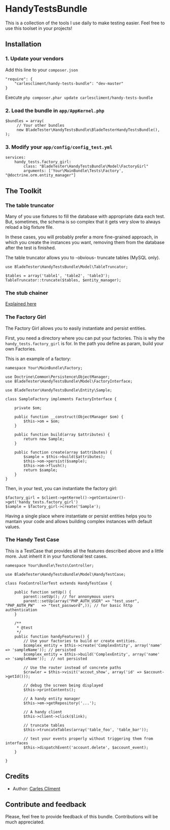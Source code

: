 HandyTestsBundle
==================

This is a collection of the tools I use daily to make testing easier. Feel free to use this toolset in your projects!



## Installation

### 1. Update your vendors

Add this line to your `composer.json`

    "require": {
        "carlescliment/handy-tests-bundle": "dev-master"
    }

Execute `php composer.phar update carlescliment/handy-tests-bundle`

### 2. Load the bundle in `app/AppKernel.php`
    $bundles = array(
         // Your other bundles
         new BladeTester\HandyTestsBundle\BladeTesterHandyTestsBundle(),
    );

### 3. Modify your `app/config/config_test.yml`

    services:
        handy_tests.factory_girl:
            class: "BladeTester\HandyTestsBundle\Model\FactoryGirl"
            arguments: ['Your\MainBundle\Tests\Factory', "@doctrine.orm.entity_manager"]


## The Toolkit

### The table truncator
Many of you use fixtures to fill the database with appropriate data each test. But, sometimes, the schema is so complex that it gets very slow to always reload a big fixture file.

In these cases, you will probably prefer a more fine-grained approach, in which you create the instances you want, removing them from the database after the test is finished.

The table truncator allows you to -obvious- truncate tables (MySQL only).

    use BladeTester\HandyTestsBundle\Model\TableTruncator;

    $tables = array('table1', 'table2', 'table3');
    TableTruncator::truncate($tables, $entity_manager);


### The stub chainer
[Explained here][stubchainer]

### The Factory Girl
The Factory Girl allows you to easily instantiate and persist entities.

First, you need a directory where you can put your factories. This is why the `handy_tests.factory_girl` is for. In the path you define as param, build your own Factories.

This is an example of a factory:

    namespace Your\MainBundle\Factory;
    
    use Doctrine\Common\Persistence\ObjectManager;
    use BladeTester\HandyTestsBundle\Model\FactoryInterface;

    use BladeTester\HandyTestsBundle\Entity\Sample;

    class SampleFactory implements FactoryInterface {
    
        private $om;
    
        public function __construct(ObjectManager $om) {
            $this->om = $om;
        }
    
        public function build(array $attributes) {
            return new Sample;
        }
    
        public function create(array $attributes) {
            $sample = $this->build($attributes);
            $this->om->persist($sample);
            $this->om->flush();
            return $sample;
        }
    }


Then, in your test, you can instantiate the factory girl:


    $factory_girl = $client->getKernel()->getContainer()->get('handy_tests.factory_girl')
    $sample = $factory_girl->create('Sample');

Having a single place where instantiate or persist entities helps you to mantain your code and allows building complex instances with default values.


### The Handy Test Case

This is a TestCase that provides all the features described above and a little more. Just inherit it in your functional test cases.


    namespace Your\Bundle\Tests\Controller;
    
    use BladeTester\HandyTestsBundle\Model\HandyTestCase;

    class FooControllerTest extends HandyTestCase {

        public function setUp() {
            parent::setUp(); // for annonymous users
            parent::setUp(array("PHP_AUTH_USER" => "test_user", "PHP_AUTH_PW"   => "test_password",)); // for basic http authentication
        }

        /**
         * @test
         */
        public function handyFeatures() {
            // Use your factories to build or create entities.
            $complex_entity = $this->create('ComplexEntity', array('name' => 'sampleName')); // persisted
            $complex_entity = $this->build('ComplexEntity', array('name' => 'sampleName'));  // not persisted

            // Use the router instead of concrete paths
            $crawler = $this->visit('accout_show', array('id' => $account->getId()));
 
            // debug the screen being displayed
            $this->printContents();

            // A handy entity manager
            $this->em->getRepository('...');

            // A handy client
            $this->client->click($link);

            // truncate tables
            $this->truncateTables(array('table_foo', 'table_bar'));

            // test your events properly without triggering them from interfaces
            $this->dispatchEvent('account.delete', $account_event);
        }

    }



## Credits

* Author: [Carles Climent][carlescliment]


## Contribute and feedback

Please, feel free to provide feedback of this bundle. Contributions will be much appreciated.



[carlescliment]: https://github.com/carlescliment
[stubchainer]: https://github.com/carlescliment/BladeTester/tree/master/ChainedStubsBundle
